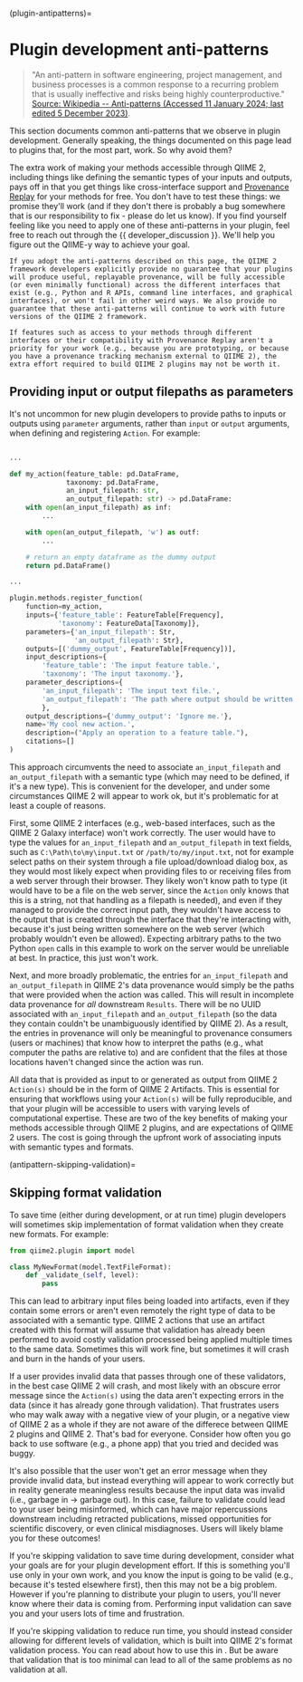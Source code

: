 (plugin-antipatterns)=
# Plugin development anti-patterns

> "An anti-pattern in software engineering, project management, and business processes is a common response to a recurring problem that is usually ineffective and risks being highly counterproductive." [Source: Wikipedia -- Anti-patterns (Accessed 11 January 2024; last edited 5 December 2023)](https://en.wikipedia.org/wiki/Anti-pattern).

This section documents common anti-patterns that we observe in plugin development.
Generally speaking, the things documented on this page lead to plugins that, for the most part, work.
So why avoid them?

The extra work of making your methods accessible through QIIME 2, including things like defining the semantic types of your inputs and outputs, pays off in that you get things like cross-interface support and [Provenance Replay](https://doi.org/10.1371/journal.pcbi.1011676) for your methods for free.
You don't have to test these things: we promise they'll work (and if they don't there is probably a bug somewhere that is our responsibility to fix - please do let us know).
If you find yourself feeling like you need to apply one of these anti-patterns in your plugin, feel free to reach out through the {{ developer_discussion }}.
We'll help you figure out the QIIME-y way to achieve your goal.

```{warning}
If you adopt the anti-patterns described on this page, the QIIME 2 framework developers explicitly provide no guarantee that your plugins will produce useful, replayable provenance, will be fully accessible (or even minimally functional) across the different interfaces that exist (e.g., Python and R APIs, command line interfaces, and graphical interfaces), or won't fail in other weird ways. We also provide no guarantee that these anti-patterns will continue to work with future versions of the QIIME 2 framework.

If features such as access to your methods through different interfaces or their compatibility with Provenance Replay aren't a priority for your work (e.g., because you are prototyping, or because you have a provenance tracking mechanism external to QIIME 2), the extra effort required to build QIIME 2 plugins may not be worth it.
```

## Providing input or output filepaths as parameters

It's not uncommon for new plugin developers to provide paths to inputs or outputs using `parameter` arguments, rather than `input` or `output` arguments, when defining and registering `Action`. For example:

```python

...

def my_action(feature_table: pd.DataFrame,
              taxonomy: pd.DataFrame,
              an_input_filepath: str,
              an_output_filepath: str) -> pd.DataFrame:
    with open(an_input_filepath) as inf:
        ...

    with open(an_output_filepath, 'w') as outf:
        ...

    # return an empty dataframe as the dummy output
    return pd.DataFrame()

...

plugin.methods.register_function(
    function=my_action,
    inputs={'feature_table': FeatureTable[Frequency],
            'taxonomy': FeatureData[Taxonomy]},
    parameters={'an_input_filepath': Str,
                'an_output_filepath': Str},
    outputs=[('dummy_output', FeatureTable[Frequency])],
    input_descriptions={
        'feature_table': 'The input feature table.',
        'taxonomy': 'The input taxonomy.'},
    parameter_descriptions={
        'an_input_filepath': 'The input text file.',
        'an_output_filepath': 'The path where output should be written.'
        },
    output_descriptions={'dummy_output': 'Ignore me.'},
    name='My cool new action.',
    description=("Apply an operation to a feature table."),
    citations=[]
)
```

This approach circumvents the need to associate `an_input_filepath` and `an_output_filepath` with a semantic type (which may need to be defined, if it's a new type).
This is convenient for the developer, and under some circumstances QIIME 2 will appear to work ok, but it's problematic for at least a couple of reasons.

First, some QIIME 2 interfaces (e.g., web-based interfaces, such as the QIIME 2 Galaxy interface) won't work correctly.
The user would have to type the values for `an_input_filepath` and `an_output_filepath` in text fields, such as `C:\Path\to\my\input.txt` or `/path/to/my/input.txt`, not for example select paths on their system through a file upload/download dialog box, as they would most likely expect when providing files to or receiving files from a web server through their browser.
They likely won't know path to type (it would have to be a file on the web server, since the `Action` only knows that this is a string, not that handling as a filepath is needed), and even if they managed to provide the correct input path, they wouldn't have access to the output that is created through the interface that they're interacting with, because it's just being written somewhere on the web server (which probably wouldn't even be allowed).
Expecting arbitrary paths to the two Python `open` calls in this example to work on the server would be unreliable at best.
In practice, this just won't work.

Next, and more broadly problematic, the entries for `an_input_filepath` and `an_output_filepath` in QIIME 2's data provenance would simply be the paths that were provided when the action was called.
This will result in incomplete data provenance for *all* downstream `Results`.
There will be no UUID associated with `an_input_filepath` and `an_output_filepath` (so the data they contain couldn't be unambiguously identified by QIIME 2).
As a result, the entries in provenance will only be meaningful to provenance consumers (users or machines) that know how to interpret the paths (e.g., what computer the paths are relative to) and are confident that the files at those locations haven't changed since the action was run.

All data that is provided as input to or generated as output from QIIME 2 `Action(s)` should be in the form of QIIME 2 Artifacts.
This is essential for ensuring that workflows using your `Action(s)` will be fully reproducible, and that your plugin will be accessible to users with varying levels of computational expertise.
These are two of the key benefits of making your methods accessible through QIIME 2 plugins, and are expectations of QIIME 2 users.
The cost is going through the upfront work of associating inputs with semantic types and formats.

(antipattern-skipping-validation)=
## Skipping format validation

To save time (either during development, or at run time) plugin developers will sometimes skip implementation of format validation when they create new formats. For example:

```python
from qiime2.plugin import model

class MyNewFormat(model.TextFileFormat):
    def _validate_(self, level):
        pass
```

This can lead to arbitrary input files being loaded into artifacts, even if they contain some errors or aren't even remotely the right type of data to be associated with a semantic type.
QIIME 2 actions that use an artifact created with this format will assume that validation has already been performed to avoid costly validation processed being applied multiple times to the same data.
Sometimes this will work fine, but sometimes it will crash and burn in the hands of your users.

If a user provides invalid data that passes through one of these validators, in the best case QIIME 2 will crash, and most likely with an obscure error message since the `Action(s)` using the data aren't expecting errors in the data (since it has already gone through validation).
That frustrates users who may walk away with a negative view of your plugin, or a negative view of QIIME 2 as a whole if they are not aware of the differece between QIIME 2 plugins and QIIME 2.
That's bad for everyone.
Consider how often you go back to use software (e.g., a phone app) that you tried and decided was buggy.

It's also possible that the user won't get an error message when they provide invalid data, but instead everything will appear to work correctly but in reality generate meaningless results because the input data was invalid (i.e., garbage in → garbage out).
In this case, failure to validate could lead to your user being misinformed, which can have major repercussions downstream including retracted publications, missed opportunities for scientific discovery, or even clinical misdiagnoses. Users will likely blame you for these outcomes!

If you're skipping validation to save time during development, consider what your goals are for your plugin development effort.
If this is something you'll use only in your own work, and you know the input is going to be valid (e.g., because it's tested elsewhere first), then this may not be a big problem.
However if you're planning to distribute your plugin to users, you'll never know where their data is coming from.
Performing input validation can save you and your users lots of time and frustration.

If you're skipping validation to reduce run time, you should instead consider allowing for different levels of validation, which is built into QIIME 2's format validation process.
You can read about how to use this in [](howto-format-validation-levels).
But be aware that validation that is too minimal can lead to all of the same problems as no validation at all.


